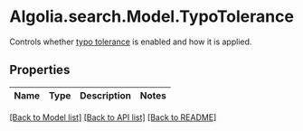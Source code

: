 # Algolia.search.Model.TypoTolerance
Controls whether [typo tolerance](https://www.algolia.com/doc/guides/managing-results/optimize-search-results/typo-tolerance/) is enabled and how it is applied.

## Properties

Name | Type | Description | Notes
------------ | ------------- | ------------- | -------------

[[Back to Model list]](../README.md#documentation-for-models) [[Back to API list]](../README.md#documentation-for-api-endpoints) [[Back to README]](../README.md)

